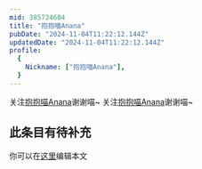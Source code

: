 ```yaml
---
mid: 385724604
title: "抱抱喵Anana"
pubDate: "2024-11-04T11:22:12.144Z"
updatedDate: "2024-11-04T11:22:12.144Z"
profile:
  {
    Nickname: ["抱抱喵Anana"],
  }
---
```


关注[抱抱喵Anana](https://space.bilibili.com/385724604)谢谢喵~ 关注[抱抱喵Anana](https://space.bilibili.com/385724604)谢谢喵~

## 此条目有待补充
你可以在[这里](https://github.com/Yuhanawa/VTuber.ICU/edit/master/src/content/v/抱抱喵Anana/index.md)编辑本文

